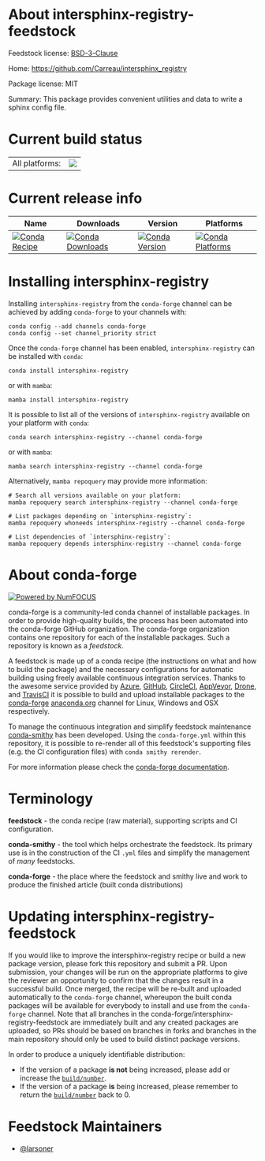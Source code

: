 About intersphinx-registry-feedstock
====================================

Feedstock license: [BSD-3-Clause](https://github.com/conda-forge/intersphinx-registry-feedstock/blob/main/LICENSE.txt)

Home: https://github.com/Carreau/intersphinx_registry

Package license: MIT

Summary: This package provides convenient utilities and data to write a sphinx config file.

Current build status
====================


<table><tr><td>All platforms:</td>
    <td>
      <a href="https://dev.azure.com/conda-forge/feedstock-builds/_build/latest?definitionId=22474&branchName=main">
        <img src="https://dev.azure.com/conda-forge/feedstock-builds/_apis/build/status/intersphinx-registry-feedstock?branchName=main">
      </a>
    </td>
  </tr>
</table>

Current release info
====================

| Name | Downloads | Version | Platforms |
| --- | --- | --- | --- |
| [![Conda Recipe](https://img.shields.io/badge/recipe-intersphinx--registry-green.svg)](https://anaconda.org/conda-forge/intersphinx-registry) | [![Conda Downloads](https://img.shields.io/conda/dn/conda-forge/intersphinx-registry.svg)](https://anaconda.org/conda-forge/intersphinx-registry) | [![Conda Version](https://img.shields.io/conda/vn/conda-forge/intersphinx-registry.svg)](https://anaconda.org/conda-forge/intersphinx-registry) | [![Conda Platforms](https://img.shields.io/conda/pn/conda-forge/intersphinx-registry.svg)](https://anaconda.org/conda-forge/intersphinx-registry) |

Installing intersphinx-registry
===============================

Installing `intersphinx-registry` from the `conda-forge` channel can be achieved by adding `conda-forge` to your channels with:

```
conda config --add channels conda-forge
conda config --set channel_priority strict
```

Once the `conda-forge` channel has been enabled, `intersphinx-registry` can be installed with `conda`:

```
conda install intersphinx-registry
```

or with `mamba`:

```
mamba install intersphinx-registry
```

It is possible to list all of the versions of `intersphinx-registry` available on your platform with `conda`:

```
conda search intersphinx-registry --channel conda-forge
```

or with `mamba`:

```
mamba search intersphinx-registry --channel conda-forge
```

Alternatively, `mamba repoquery` may provide more information:

```
# Search all versions available on your platform:
mamba repoquery search intersphinx-registry --channel conda-forge

# List packages depending on `intersphinx-registry`:
mamba repoquery whoneeds intersphinx-registry --channel conda-forge

# List dependencies of `intersphinx-registry`:
mamba repoquery depends intersphinx-registry --channel conda-forge
```


About conda-forge
=================

[![Powered by
NumFOCUS](https://img.shields.io/badge/powered%20by-NumFOCUS-orange.svg?style=flat&colorA=E1523D&colorB=007D8A)](https://numfocus.org)

conda-forge is a community-led conda channel of installable packages.
In order to provide high-quality builds, the process has been automated into the
conda-forge GitHub organization. The conda-forge organization contains one repository
for each of the installable packages. Such a repository is known as a *feedstock*.

A feedstock is made up of a conda recipe (the instructions on what and how to build
the package) and the necessary configurations for automatic building using freely
available continuous integration services. Thanks to the awesome service provided by
[Azure](https://azure.microsoft.com/en-us/services/devops/), [GitHub](https://github.com/),
[CircleCI](https://circleci.com/), [AppVeyor](https://www.appveyor.com/),
[Drone](https://cloud.drone.io/welcome), and [TravisCI](https://travis-ci.com/)
it is possible to build and upload installable packages to the
[conda-forge](https://anaconda.org/conda-forge) [anaconda.org](https://anaconda.org/)
channel for Linux, Windows and OSX respectively.

To manage the continuous integration and simplify feedstock maintenance
[conda-smithy](https://github.com/conda-forge/conda-smithy) has been developed.
Using the ``conda-forge.yml`` within this repository, it is possible to re-render all of
this feedstock's supporting files (e.g. the CI configuration files) with ``conda smithy rerender``.

For more information please check the [conda-forge documentation](https://conda-forge.org/docs/).

Terminology
===========

**feedstock** - the conda recipe (raw material), supporting scripts and CI configuration.

**conda-smithy** - the tool which helps orchestrate the feedstock.
                   Its primary use is in the construction of the CI ``.yml`` files
                   and simplify the management of *many* feedstocks.

**conda-forge** - the place where the feedstock and smithy live and work to
                  produce the finished article (built conda distributions)


Updating intersphinx-registry-feedstock
=======================================

If you would like to improve the intersphinx-registry recipe or build a new
package version, please fork this repository and submit a PR. Upon submission,
your changes will be run on the appropriate platforms to give the reviewer an
opportunity to confirm that the changes result in a successful build. Once
merged, the recipe will be re-built and uploaded automatically to the
`conda-forge` channel, whereupon the built conda packages will be available for
everybody to install and use from the `conda-forge` channel.
Note that all branches in the conda-forge/intersphinx-registry-feedstock are
immediately built and any created packages are uploaded, so PRs should be based
on branches in forks and branches in the main repository should only be used to
build distinct package versions.

In order to produce a uniquely identifiable distribution:
 * If the version of a package **is not** being increased, please add or increase
   the [``build/number``](https://docs.conda.io/projects/conda-build/en/latest/resources/define-metadata.html#build-number-and-string).
 * If the version of a package **is** being increased, please remember to return
   the [``build/number``](https://docs.conda.io/projects/conda-build/en/latest/resources/define-metadata.html#build-number-and-string)
   back to 0.

Feedstock Maintainers
=====================

* [@larsoner](https://github.com/larsoner/)

